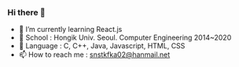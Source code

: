 ### Hi there 👋   
- 🌱 I’m currently learning React.js
- 👯 School : Hongik Univ. Seoul. Computer Engineering 2014~2020
- 🤔 Language : C, C++, Java, Javascript, HTML, CSS 
- 📫 How to reach me : snstkfka02@hanmail.net 

